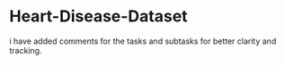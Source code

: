 # Heart-Disease-Dataset

i have added comments for the tasks and subtasks for better clarity and tracking.
